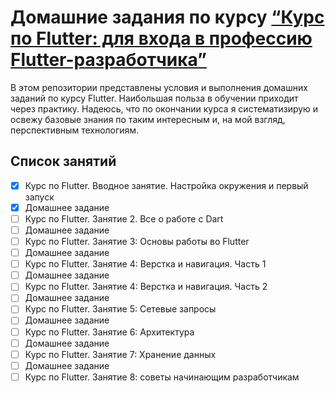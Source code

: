 # Домашние задания по курсу [“Курс по Flutter: для входа в профессию Flutter-разработчика”](https://www.youtube.com/playlist?list=PLw6SJ6q6-1YpnyZd2iG80s7Fc_r62wHMJ)

В этом репозитории представлены условия и выполнения домашних заданий по курсу Flutter. Наибольшая польза в обучении приходит через практику. Надеюсь, что по окончании курса я систематизирую и освежу базовые знания по таким интересным и, на мой взгляд, перспективным технологиям.

## Список занятий

* [x] Курс по Flutter. Вводное занятие. Настройка окружения и первый запуск
* [x] Домашнее задание
* [ ] Курс по Flutter. Занятие 2. Все о работе с Dart
* [ ] Домашнее задание
* [ ] Курс по Flutter. Занятие 3: Основы работы во Flutter
* [ ] Домашнее задание
* [ ] Курс по Flutter. Занятие 4: Верстка и навигация. Часть 1
* [ ] Домашнее задание
* [ ] Курс по Flutter. Занятие 4: Верстка и навигация. Часть 2
* [ ] Домашнее задание
* [ ] Курс по Flutter. Занятие 5: Сетевые запросы
* [ ] Домашнее задание
* [ ] Курс по Flutter. Занятие 6: Архитектура
* [ ] Домашнее задание
* [ ] Курс по Flutter. Занятие 7: Хранение данных
* [ ] Домашнее задание
* [ ] Курс по Flutter. Занятие 8: советы начинающим разработчикам
